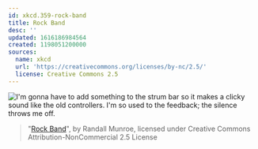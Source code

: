 ```yaml
---
id: xkcd.359-rock-band
title: Rock Band
desc: ''
updated: 1616186984564
created: 1198051200000
sources:
  name: xkcd
  url: 'https://creativecommons.org/licenses/by-nc/2.5/'
  license: Creative Commons 2.5
---
```

![I'm gonna have to add something to the strum bar so it makes a clicky sound like the old controllers.  I'm so used to the feedback; the silence throws me off.](https://imgs.xkcd.com/comics/rock_band.png)
> "[Rock Band](https://xkcd.com/359/)", by Randall Munroe, licensed under Creative Commons Attribution-NonCommercial 2.5 License
